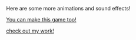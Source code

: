 Here are some more animations and sound effects!

[You can make this game too!](https://www.udemy.com/course/code-your-first-game/learn/lecture/2497876#overview)

[check out my work!](https://matthiaseaton.github.io/Big-Game-Project-Part-3/index.html)
